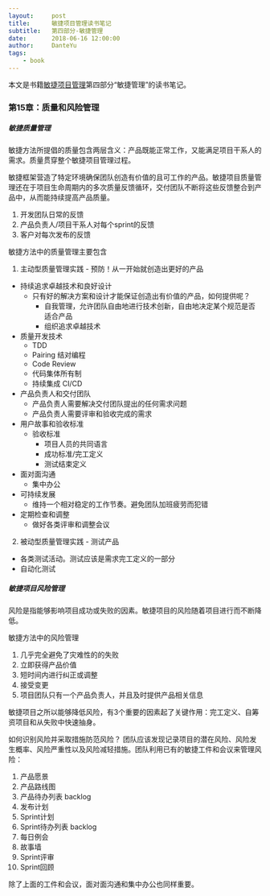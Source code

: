 ```yaml
---
layout:     post
title:      敏捷项目管理读书笔记
subtitle:   第四部分-敏捷管理
date:       2018-06-16 12:00:00
author:     DanteYu
tags:
    - book
---
```


本文是书籍[敏捷项目管理](https://item.jd.com/11837423.html)第四部分“敏捷管理”的读书笔记。

### 第15章：质量和风险管理

##### 敏捷质量管理
敏捷方法所提倡的质量包含两层含义：产品既能正常工作，又能满足项目干系人的需求。质量贯穿整个敏捷项目管理过程。

敏捷框架营造了特定环境确保团队创造有价值的且可工作的产品。敏捷项目质量管理还在于项目生命周期内的多次质量反馈循环，交付团队不断将这些反馈整合到产品中，从而能持续提高产品质量。
1. 开发团队日常的反馈
2. 产品负责人/项目干系人对每个sprint的反馈
3. 客户对每次发布的反馈

敏捷方法中的质量管理主要包含
1. 主动型质量管理实践 - 预防！从一开始就创造出更好的产品
  * 持续追求卓越技术和良好设计
    * 只有好的解决方案和设计才能保证创造出有价值的产品，如何提供呢？
      * 自我管理，允许团队自由地进行技术创新，自由地决定某个规范是否适合产品
      * 组织追求卓越技术
  * 质量开发技术
    * TDD
    * Pairing 结对编程
    * Code Review
    * 代码集体所有制
    * 持续集成 CI/CD
  * 产品负责人和交付团队
    * 产品负责人需要解决交付团队提出的任何需求问题
    * 产品负责人需要评审和验收完成的需求
  * 用户故事和验收标准
    * 验收标准
      * 项目人员的共同语言
      * 成功标准/完工定义
      * 测试结束定义
  * 面对面沟通
    * 集中办公
  * 可持续发展
    * 维持一个相对稳定的工作节奏。避免团队加班疲劳而犯错
  * 定期检查和调整
    * 做好各类评审和调整会议
2. 被动型质量管理实践 - 测试产品
  * 各类测试活动。测试应该是需求完工定义的一部分
  * 自动化测试

##### 敏捷项目风险管理

风险是指能够影响项目成功或失败的因素。敏捷项目的风险随着项目进行而不断降低。

敏捷方法中的风险管理
1. 几乎完全避免了灾难性的的失败
2. 立即获得产品价值
3. 短时间内进行纠正或调整
4. 接受变更
5. 项目团队只有一个产品负责人，并且及时提供产品相关信息

敏捷项目之所以能够降低风险，有3个重要的因素起了关键作用：完工定义、自筹资项目和从失败中快速抽身。

如何识别风险并采取措施防范风险？
团队应该发现记录项目的潜在风险、风险发生概率、风险严重性以及风险减轻措施。团队利用已有的敏捷工件和会议来管理风险：
1. 产品愿景
2. 产品路线图
3. 产品待办列表 backlog
4. 发布计划
5. Sprint计划
6. Sprint待办列表 backlog
7. 每日例会
8. 故事墙
9. Sprint评审
10. Sprint回顾

除了上面的工件和会议，面对面沟通和集中办公也同样重要。
